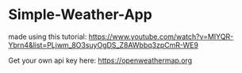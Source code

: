 # Simple-Weather-App

made using this tutorial: https://www.youtube.com/watch?v=MIYQR-Ybrn4&list=PLjwm_8O3suyOgDS_Z8AWbbq3zpCmR-WE9

Get your own api key here: https://openweathermap.org

